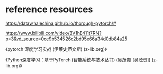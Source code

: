 

# reference resources



https://datawhalechina.github.io/thorough-pytorch/#

https://www.bilibili.com/video/BV1hE411t7RN?p=3&vd_source=0ce9b534526c2bd95e66a34d0db84a25



《pytorch 深度学习实战 (伊莱史蒂文斯) (z-lib.org)》

《Python深度学习：基于PyTorch (智能系统与技术丛书) (吴茂贵 [吴茂贵]) (z-lib.org)》